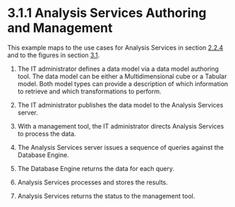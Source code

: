 <html dir="LTR" xmlns:mshelp="http://msdn.microsoft.com/mshelp" xmlns:ddue="http://ddue.schemas.microsoft.com/authoring/2003/5" xmlns:xlink="http://www.w3.org/1999/xlink" xmlns:tool="http://www.microsoft.com/tooltip">
    <head>
        <meta http-equiv="Content-Type" content="text/html; CHARSET=utf-8"></meta>
        <meta name="save" content="history"></meta>
        <title>3.1.1 Analysis Services Authoring and Management</title>
        <xml>
            <mshelp:toctitle title="3.1.1 Analysis Services Authoring and Management"></mshelp:toctitle>
            <mshelp:rltitle title="[MS-SSSO]: Analysis Services Authoring and Management"></mshelp:rltitle>
            <mshelp:keyword index="A" term="cea728f0-8805-4e87-87b1-cf09da05ba94"></mshelp:keyword>
            <mshelp:attr name="DCSext.ContentType" value="open specification"></mshelp:attr>
            <mshelp:attr name="AssetID" value="cea728f0-8805-4e87-87b1-cf09da05ba94"></mshelp:attr>
            <mshelp:attr name="TopicType" value="kbRef"></mshelp:attr>
            <mshelp:attr name="DCSext.Title" value="[MS-SSSO]: Analysis Services Authoring and Management" />
        </xml>
    </head>
    <body>
        <div id="header">
            <h1 class="heading">3.1.1 Analysis Services Authoring and Management</h1>
        </div>
        <div id="mainSection">
            <div id="mainBody">
                <div id="allHistory" class="saveHistory"></div>
                <div id="sectionSection0" class="section" name="collapseableSection">
                    

<p>This example maps to the use cases for Analysis Services in
section <a href="68ace0ef-290e-4bfa-8dbf-f195a68a0484.htm">2.2.4</a> and to
the figures in section <a href="4cf4424f-ac9e-47c9-b464-cb6cfd355377.htm">3.1</a>.</p>

<ol><li><p><span>    </span>The IT
administrator defines a data model via a data model authoring tool. The data
model can be either a Multidimensional cube or a Tabular model. Both model
types can provide a description of which information to retrieve and which
transformations to perform.</p>

</li><li><p><span>    </span>The IT
administrator publishes the data model to the Analysis Services server.</p>

</li><li><p><span>    </span>With a
management tool, the IT administrator directs Analysis Services to process the
data.</p>

</li><li><p><span>    </span>The Analysis
Services server issues a sequence of queries against the Database Engine.</p>

</li><li><p><span>    </span>The Database
Engine returns the data for each query.</p>

</li><li><p><span>    </span>Analysis
Services processes and stores the results.</p>

</li><li><p><span>    </span>Analysis
Services returns the status to the management tool.</p>

</li></ol>
                </div>
            </div>
        </div>
    </body>
</html>
